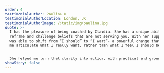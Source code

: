 ```yaml
---
order: 4
testimonialAuthor: Paulina K.
testimonialAuthorLocation: London, UK
testimonialAuthorImage: /static/img/paulina.jpg
quote: >-
  I had the pleasure of being coached by Claudia. She has a unique ability to
  reframe and challenge beliefs that are not serving you. With her support, I
  was able to shift from “I should” to “I want”- a powerful change that helped
  me articulate what I really want, rather than what I feel I should be doing.


  She helped me turn that clarity into action, with practical and grounded steps that felt both manageable and motivating - never overwhelming, always aligned with what truly matters to me. I highly recommend Claudia as a coach - especially if you want to work on your limiting beliefs and unlearn behaviours and habits that no longer serve you.
showStory: false
---
```

